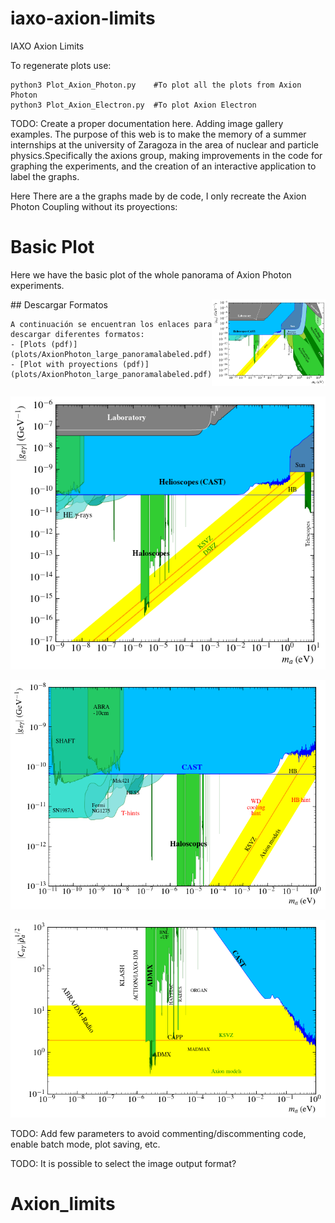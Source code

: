 # iaxo-axion-limits
IAXO Axion Limits

To regenerate plots use:

```
python3 Plot_Axion_Photon.py    #To plot all the plots from Axion Photon 
python3 Plot_Axion_Electron.py  #To plot Axion Electron

```



TODO: Create a proper documentation here. Adding image gallery examples.
The purpose of this web is to make the memory of a summer internships at the university of Zaragoza in the area of nuclear and particle physics.Specifically the axions group, making improvements in the code for graphing the experiments, and the creation of an interactive application to label the graphs.

Here There are a the graphs made by de code, I only recreate the Axion Photon Coupling without its proyections:

# Basic Plot

Here we have the basic plot of the whole panorama of Axion Photon experiments.

<div style="display: flex; flex-direction: row; align-items: center;">
  <div style="flex: 1; text-align: left;">
    ## Descargar Formatos

    A continuación se encuentran los enlaces para descargar diferentes formatos:
    - [Plots (pdf)](plots/AxionPhoton_large_panoramalabeled.pdf)
    - [Plot with proyections (pdf)](plots/AxionPhoton_large_panoramalabeled.pdf)
  </div>
  
  <div style="flex: 1; text-align: right;">
    <img src="Javatrain/plots/Labeled/AxionPhoton_large_panorama.png" alt="Axion Photon Large Panorama" width="300">
  </div>
</div>



![Axion Photon Panorama](Javatrain/plots/Labeled/AxionPhoton_panorama.png)

![Axion Photon Helioscopes](Javatrain/plots/Labeled/AxionPhoton_helioscopes.png)

![Axion Photon Helioscopes](Javatrain/plots/Labeled/AxionPhoton_haloscopes.png)


TODO: Add few parameters to avoid commenting/discommenting code, enable batch mode, plot saving, etc.

TODO: It is possible to select the image output format?
# Axion_limits
